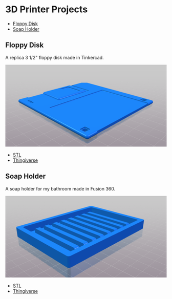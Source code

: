 # 3D Printer Projects

- [Floppy Disk](#floppy-disk)
- [Soap Holder](#soap-holder)

## Floppy Disk

A replica 3 1/2" floppy disk made in Tinkercad.

![Floppy Disk](floppy/floppy.png)

- [STL](floppy/floppy.stl)
- [Thingiverse](https://www.thingiverse.com/thing:3724466)

## Soap Holder

A soap holder for my bathroom made in Fusion 360.

![Soap Holder](soap-holder/soap-holder.png)

- [STL](soap-holder/soap-holder.stl)
- [Thingiverse](https://www.thingiverse.com/thing:3724466)
